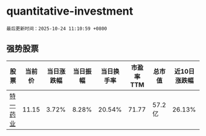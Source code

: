 # quantitative-investment

`最后更新时间：2025-10-24 11:10:59 +0800`

## 强势股票

|股票|当前价|当日涨跌幅|当日振幅|当日换手率|市盈率TTM|总市值|近10日涨跌幅|
|----|----|----|----|----|----|----|----|
|[特一药业](https://xueqiu.com/S/SZ002728)|11.15|3.72%|8.28%|20.54%|71.77|57.2亿|26.13%|
